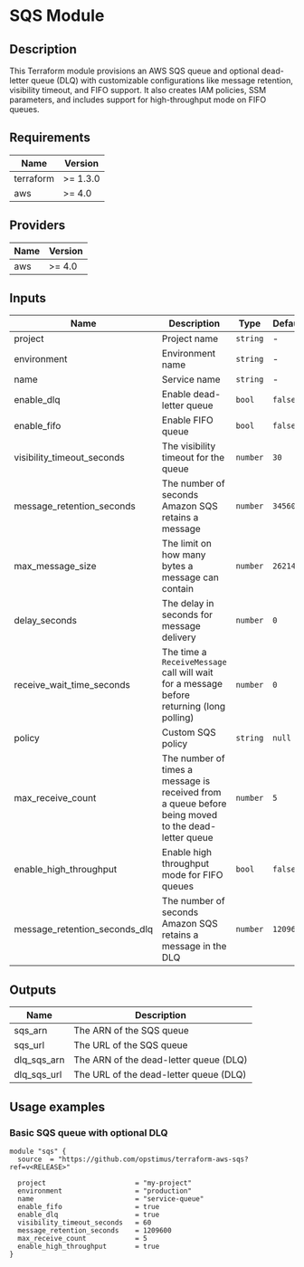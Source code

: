 # SQS Module

## Description

This Terraform module provisions an AWS SQS queue and optional dead-letter queue (DLQ) with customizable configurations like message retention, visibility timeout, and FIFO support. It also creates IAM policies, SSM parameters, and includes support for high-throughput mode on FIFO queues.

## Requirements

| Name      | Version   |
|-----------|-----------|
| terraform | >= 1.3.0  |
| aws       | >= 4.0    |

## Providers

| Name | Version |
|------|---------|
| aws  | >= 4.0  |

## Inputs

| Name                        | Description                                                                                                     | Type     | Default  | Required |
|-----------------------------|-----------------------------------------------------------------------------------------------------------------|----------|----------|:--------:|
| project                     | Project name                                                                                                    | `string` | -        |   yes    |
| environment                 | Environment name                                                                                                | `string` | -        |   yes    |
| name                        | Service name                                                                                                    | `string` | -        |   yes    |
| enable_dlq                  | Enable dead-letter queue                                                                                         | `bool`   | `false`  |    no    |
| enable_fifo                 | Enable FIFO queue                                                                                               | `bool`   | `false`  |    no    |
| visibility_timeout_seconds   | The visibility timeout for the queue                                                                            | `number` | `30`     |    no    |
| message_retention_seconds    | The number of seconds Amazon SQS retains a message                                                              | `number` | `345600` |    no    |
| max_message_size             | The limit on how many bytes a message can contain                                                               | `number` | `262144` |    no    |
| delay_seconds                | The delay in seconds for message delivery                                                                       | `number` | `0`      |    no    |
| receive_wait_time_seconds    | The time a `ReceiveMessage` call will wait for a message before returning (long polling)                        | `number` | `0`      |    no    |
| policy                      | Custom SQS policy                                                                                               | `string` | `null`   |    no    |
| max_receive_count            | The number of times a message is received from a queue before being moved to the dead-letter queue               | `number` | `5`      |    no    |
| enable_high_throughput       | Enable high throughput mode for FIFO queues                                                                     | `bool`   | `false`  |    no    |
| message_retention_seconds_dlq| The number of seconds Amazon SQS retains a message in the DLQ                                                   | `number` | `1209600`|    no    |

## Outputs

| Name         | Description                            |
|--------------|----------------------------------------|
| sqs_arn      | The ARN of the SQS queue               |
| sqs_url      | The URL of the SQS queue               |
| dlq_sqs_arn  | The ARN of the dead-letter queue (DLQ) |
| dlq_sqs_url  | The URL of the dead-letter queue (DLQ) |

## Usage examples

### Basic SQS queue with optional DLQ

```hcl
module "sqs" {
  source  = "https://github.com/opstimus/terraform-aws-sqs?ref=v<RELEASE>"

  project                      = "my-project"
  environment                  = "production"
  name                         = "service-queue"
  enable_fifo                  = true
  enable_dlq                   = true
  visibility_timeout_seconds   = 60
  message_retention_seconds    = 1209600
  max_receive_count            = 5
  enable_high_throughput       = true
}
```